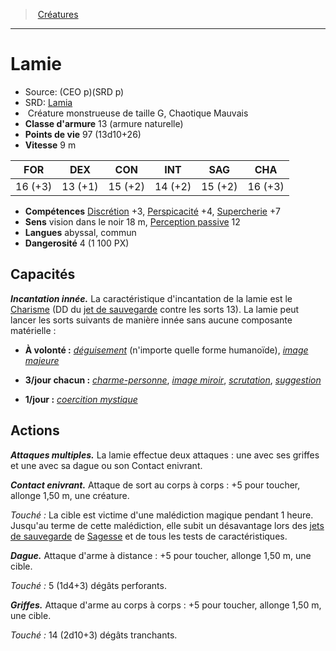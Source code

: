 ﻿> [Créatures](hd_monsters.md)

---

# Lamie

- Source: (CEO p)(SRD p)
- SRD: [Lamia](srd_monsters_lamia.md)
-  Créature monstrueuse de taille G, Chaotique Mauvais
- **Classe d'armure** 13 (armure naturelle)
- **Points de vie** 97 (13d10+26)
- **Vitesse** 9 m

|FOR|DEX|CON|INT|SAG|CHA|
|---|---|---|---|---|---|
|16 (+3)|13 (+1)|15 (+2)|14 (+2)|15 (+2)|16 (+3)|

- **Compétences** [Discrétion](hd_abilities_dexterity_discretion.md) +3, [Perspicacité](hd_abilities_wisdom_perspicacite.md) +4, [Supercherie](hd_abilities_charisma_supercherie.md) +7
- **Sens** vision dans le noir 18 m, [Perception passive](hd_abilities_dexterity_perception_passive.md) 12
- **Langues** abyssal, commun
- **Dangerosité** 4 (1 100 PX)

## Capacités

**_Incantation innée._** La caractéristique d'incantation de la lamie est le [Charisme](hd_abilities_charisma.md) (DD du [jet de sauvegarde](hd_abilities_jets_de_sauvegarde.md) contre les sorts 13). La lamie peut lancer les sorts suivants de manière innée sans aucune composante matérielle :

* **À volonté :** _[déguisement](hd_spells_deguisement.md)_ (n'importe quelle forme humanoïde), _[image majeure](hd_spells_image_majeure.md)_

* **3/jour chacun :** _[charme-personne](hd_spells_charme_personne.md)_, _[image miroir](hd_spells_image_miroir.md)_, _[scrutation](hd_spells_scrutation.md)_, _[suggestion](hd_spells_suggestion.md)_

* **1/jour :** _[coercition mystique](hd_spells_coercition_mystique.md)_

## Actions

**_Attaques multiples._** La lamie effectue deux attaques : une avec ses griffes et une avec sa dague ou son Contact enivrant.

**_Contact enivrant._** Attaque de sort au corps à corps : +5 pour toucher, allonge 1,50 m, une créature.

_Touché :_ La cible est victime d'une malédiction magique pendant 1 heure. Jusqu'au terme de cette malédiction, elle subit un désavantage lors des [jets de sauvegarde](hd_abilities_jets_de_sauvegarde.md) de [Sagesse](hd_abilities_wisdom.md) et de tous les tests de caractéristiques.

**_Dague._** Attaque d'arme à distance : +5 pour toucher, allonge 1,50 m, une cible.

_Touché :_ 5 (1d4+3) dégâts perforants.

**_Griffes._** Attaque d'arme au corps à corps : +5 pour toucher, allonge 1,50 m, une cible.

_Touché :_ 14 (2d10+3) dégâts tranchants.

